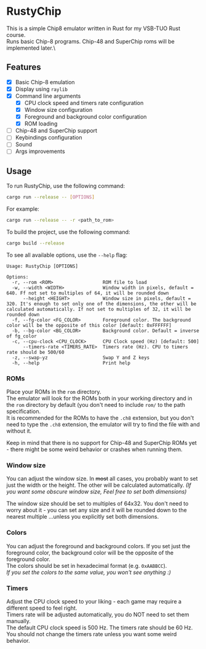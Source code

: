 # RustyChip

This is a simple Chip8 emulator written in Rust for my VSB-TUO Rust course.\
Runs basic Chip-8 programs. Chip-48 and SuperChip roms will be implemented later.\

## Features

- [x] Basic Chip-8 emulation
- [x] Display using `raylib`
- [x] Command line arguments
    - [x] CPU clock speed and timers rate configuration
    - [x] Window size configuration
    - [x] Foreground and background color configuration
    - [x] ROM loading
- [ ] Chip-48 and SuperChip support
- [ ] Keybindings configuration
- [ ] Sound
- [ ] Args improvements

## Usage

To run RustyChip, use the following command:

```bash
cargo run --release -- [OPTIONS]
```

For example:

```bash
cargo run --release -- -r <path_to_rom>
```

To build the project, use the following command:

```bash
cargo build --release
```

To see all available options, use the `--help` flag:

```
Usage: RustyChip [OPTIONS]

Options:
  -r, --rom <ROM>                  ROM file to load
  -w, --width <WIDTH>              Window width in pixels, default = 640. Ff not set to multiples of 64, it will be rounded down
      --height <HEIGHT>            Window size in pixels, default = 320. It's enough to set only one of the dimensions, the other will be calculated automatically. If not set to multiples of 32, it will be rounded down
  -f, --fg-color <FG_COLOR>        Foreground color. The background color will be the opposite of this color [default: 0xFFFFFF]
  -b, --bg-color <BG_COLOR>        Background color. Default = inverse of fg_color
  -c, --cpu-clock <CPU_CLOCK>      CPU Clock speed (Hz) [default: 500]
      --timers-rate <TIMERS_RATE>  Timers rate (Hz). CPU to timers rate should be 500/60
  -z, --swap-yz                    Swap Y and Z keys
  -h, --help                       Print help
```

### ROMs

Place your ROMs in the `rom` directory.\
The emulator will look for the ROMs both in your working directory and in the `rom` directory by default (you don't need
to include
`rom/` to the path specification.\
It is recommended for the ROMs to have the `.ch8` extension, but you don't need to type the `.ch8` extension, the
emulator will try to find the file with and without it.

Keep in mind that there is no support for Chip-48 and SuperChip ROMs yet - there might be some weird behavior or crashes
when running them.

### Window size

You can adjust the window size. In ~~most~~ all cases, you probably want to set just the width or the height. The other
will be calculated automatically. _(If you want some obscure window size, Feel free to set both dimensions)_

The window size should be set to multiples of 64x32. You don't need to worry about it - you can set any size and it will
be rounded down to the nearest multiple ...unless you explicitly set both dimensions.

### Colors

You can adjust the foreground and background colors. If you set just the foreground color, the background color will be
the opposite of the foreground color.\
The colors should be set in hexadecimal format (e.g. `0xAABBCC`).\
_If you set the colors to the same value, you won't see anything :)_

### Timers

Adjust the CPU clock speed to your liking - each game may require a different speed to feel right.\
Timers rate will be adjusted automatically, you do NOT need to set them manually.\
The default CPU clock speed is 500 Hz. The timers rate should be 60 Hz.\
You should not change the timers rate unless you want some weird behavior.

